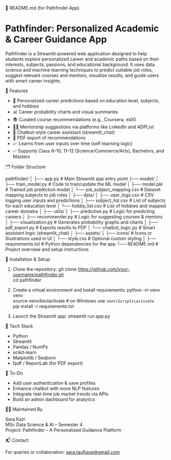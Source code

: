 

📄 README.md (for Pathfinder App)

# Pathfinder: Personalized Academic & Career Guidance App

Pathfinder is a Streamlit-powered web application designed to help students explore personalized career and academic paths based on their interests, subjects, passions, and educational background. It uses data science and machine learning techniques to predict suitable job roles, suggest relevant courses and mentors, visualize results, and guide users with smart career insights.

🚀 Features

- 🎯 Personalized career predictions based on education level, subjects, and hobbies
- 📊 Career probability charts and visual summaries
- 📚 Curated course recommendations (e.g., Coursera, edX)
- 🧑‍🏫 Mentorship suggestions via platforms like LinkedIn and ADPList
- 💬 Chatbot-style career assistant (streamlit_chat)
- 📄 PDF export of recommendations
- 📈 Learns from user inputs over time (self-learning logic)
- ✅ Supports Class 8–10, 11–12 (Science/Commerce/Arts), Bachelors, and Masters

🗂️ Folder Structure

pathfinder/
│
├── app.py                        # Main Streamlit app entry point
├── model/
│   ├── train_model.py           # Code to train/update the ML model
│   ├── model.pkl                # Trained job prediction model
│   └── job_subject_mapping.csv  # Dataset mapping subjects to job roles
│
├── data/
│   ├── user_logs.csv            # CSV logging user inputs and predictions
│   ├── subject_list.csv         # List of subjects for each education level
│   └── hobby_list.csv           # List of hobbies and mapped career domains
│
├── utils/
│   ├── prediction.py            # Logic for predicting careers
│   ├── recommender.py          # Logic for suggesting courses & mentors
│   ├── visualization.py        # Generates probability graphs and charts
│   ├── pdf_export.py           # Exports results to PDF
│   └── chatbot_logic.py        # Smart assistant logic (streamlit_chat)
│
├── assets/
│   ├── icons/                   # Icons or illustrations used in UI
│   └── style.css                # Optional custom styling
│
├── requirements.txt            # Python dependencies for the app
└── README.md                   # Project overview and setup instructions

🔧 Installation & Setup

1. Clone the repository:
   git clone https://github.com/your-username/pathfinder.git  
   cd pathfinder

2. Create a virtual environment and install requirements:
   python -m venv venv  
   source venv/bin/activate  # on Windows use `venv\Scripts\activate`  
   pip install -r requirements.txt

3. Launch the Streamlit app:
   streamlit run app.py

🧠 Tech Stack

- Python
- Streamlit
- Pandas / NumPy
- scikit-learn
- Matplotlib / Seaborn
- fpdf / ReportLab (for PDF export)

📌 To-Do

- Add user authentication & save profiles
- Enhance chatbot with more NLP features
- Integrate real-time job market trends via APIs
- Build an admin dashboard for analytics

👩‍💻 Maintained By

Sara Kazi  
MSc Data Science & AI – Semester 4  
Project: Pathfinder – A Personalized Guidance Platform

📬 Contact

For queries or collaboration: sara.taufique@gmail.com

